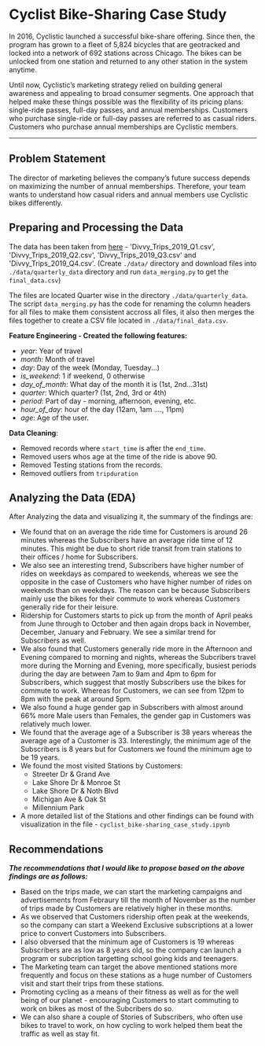 # Cyclist Bike-Sharing Case Study
In 2016, Cyclistic launched a successful bike-share offering. Since then, the program has grown to a fleet of 5,824 bicycles that are geotracked and locked into a network of 692 stations across Chicago. The bikes can be unlocked from one station and returned to any other station in the system anytime.

Until now, Cyclistic’s marketing strategy relied on building general awareness and appealing to broad consumer segments. One approach that helped make these things possible was the flexibility of its pricing plans: single-ride passes, full-day passes, and annual memberships. Customers who purchase single-ride or full-day passes are referred to as casual riders. Customers who purchase annual memberships are Cyclistic members.

***
## Problem Statement

The director of marketing believes the company’s future success depends on maximizing the number of annual memberships. Therefore, your team wants to understand how casual riders and annual members use Cyclistic bikes differently.

## Preparing and Processing the Data

The data has been taken from [here](https://divvy-tripdata.s3.amazonaws.com/index.html) - 'Divvy_Trips_2019_Q1.csv', 'Divvy_Trips_2019_Q2.csv', 'Divvy_Trips_2019_Q3.csv' and 'Divvy_Trips_2019_Q4.csv'. (Create `./data/` directory and download files into `./data/quarterly_data` directory and run `data_merging.py` to get the `final_data.csv`)

The files are located Quarter wise in the directory `./data/quarterly_data`. The script `data_merging.py` has the code for renaming the column headers for all files to make them consistent accross all files, it also then merges the files together to create a CSV file located in `./data/final_data.csv`.

**Feature Engineering - Created the following features:**
- *year*: Year of travel
- *month*: Month of travel
- *day*: Day of the week (Monday, Tuesday...)
- *is_weekend*: 1 if weekend, 0 otherwise
- *day_of_month*: What day of the month it is (1st, 2nd...31st)
- *quarter*: Which quarter? (1st, 2nd, 3rd or 4th)
- *period*: Part of day - morning, afternoon, evening, etc.
- *hour_of_day*: hour of the day (12am, 1am ...., 11pm)
- *age*: Age of the user.

**Data Cleaning**:
- Removed records where `start_time` is after the `end_time`.
- Removed users whos age at the time of the ride is above 90.
- Removed Testing stations from the records.
- Removed outliers from `tripduration`


## Analyzing the Data (EDA)
After Analyzing the data and visualizing it, the summary of the findings are:
- We found that on an average the ride time for Customers is around 26 minutes whereas the Subscribers have an average ride time of 12 minutes. This might be due to short ride transit from train stations to their offices / home for Subscribers.
- We also see an interesting trend, Subscribers have higher number of rides on weekdays as compared to weekends, whereas we see the opposite in the case of Customers who have higher number of rides on weekends than on weekdays. The reason can be because Subscribers mainly use the bikes for their commute to work whereas Customers generally ride for their leisure.
- Ridership for Customers starts to pick up from the month of April peaks from June through to October and then again drops back in November, December, January and February. We see a similar trend for Subscribers as well.
- We also found that Customers generally ride more in the Afternoon and Evening compared to morning and nights, whereas the Subcribers travel more during the Morning and Evening, more specifically, busiest periods during the day are between 7am to 9am and 4pm to 6pm for Subscribers, which suggest that mostly Subscribers use the bikes for commute to work. Whereas for Customers, we can see from 12pm to 8pm with the peak at around 5pm.
- We also found a huge gender gap in Subscribers with almost around 66% more Male users than Females, the gender gap in Customers was relatively much lower.
- We found that the average age of a Subscriber is 38 years whereas the average age of a Customer is 33. Interestingly, the minimum age of the Subscribers is 8 years but for Customers we found the minimum age to be 19 years.
- We found the most visited Stations by Customers:
	- Streeter Dr & Grand Ave
	- Lake Shore Dr & Monroe St
	- Lake Shore Dr & Noth Blvd
	- Michigan Ave & Oak St
	- Millennium Park
- A more detailed list of the Stations and other findings can be found with visualization in the file - `cyclist_bike-sharing_case_study.ipynb`

## Recommendations
***The recommendations that I would like to propose based on the above findings are as follows:***
- Based on the trips made, we can start the marketing campaigns and advertisements from Febraury till the month of November as the number of trips made by Customers are relatively higher in these months.
- As we observed that Customers ridership often peak at the weekends, so the company can start a Weekend Exclusive subscriptions at a lower price to convert Customers into Subscribers.
- I also obversed that the minimum age of Customers is 19 whereas Subscribers are as low as 8 years old, so the company can launch a program or subcription targetting school going kids and teenagers.
- The Marketing team can target the above mentioned stations more frequently and focus on these stations as a huge number of Customers visit and start their trips from these stations.
- Promoting cycling as a means of their fitness as well as for the well being of our planet - encouraging Customers to start commuting to work on bikes as most of the Subcribers do so.
- We can also share a couple of Stories of Subscribers, who often use bikes to travel to work, on how cycling to work helped them beat the traffic as well as stay fit.